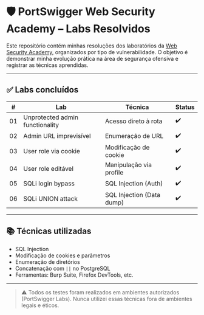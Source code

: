 # 🛡️ PortSwigger Web Security Academy – Labs Resolvidos

Este repositório contém minhas resoluções dos laboratórios da [Web Security Academy](https://portswigger.net/web-security), organizados por tipo de vulnerabilidade. O objetivo é demonstrar minha evolução prática na área de segurança ofensiva e registrar as técnicas aprendidas.

---

## ✅ Labs concluídos

| # | Lab | Técnica | Status |
|--|-----|---------|--------|
| 01 | Unprotected admin functionality | Acesso direto à rota | ✔️ |
| 02 | Admin URL imprevisível | Enumeração de URL | ✔️ |
| 03 | User role via cookie | Modificação de cookie | ✔️ |
| 04 | User role editável | Manipulação via profile | ✔️ |
| 05 | SQLi login bypass | SQL Injection (Auth) | ✔️ |
| 06 | SQLi UNION attack | SQL Injection (Data dump) | ✔️ |

---

## 📚 Técnicas utilizadas

- SQL Injection
- Modificação de cookies e parâmetros
- Enumeração de diretórios
- Concatenação com `||` no PostgreSQL
- Ferramentas: Burp Suite, Firefox DevTools, etc.

---

> ⚠️ Todos os testes foram realizados em ambientes autorizados (PortSwigger Labs). Nunca utilizei essas técnicas fora de ambientes legais e éticos.
